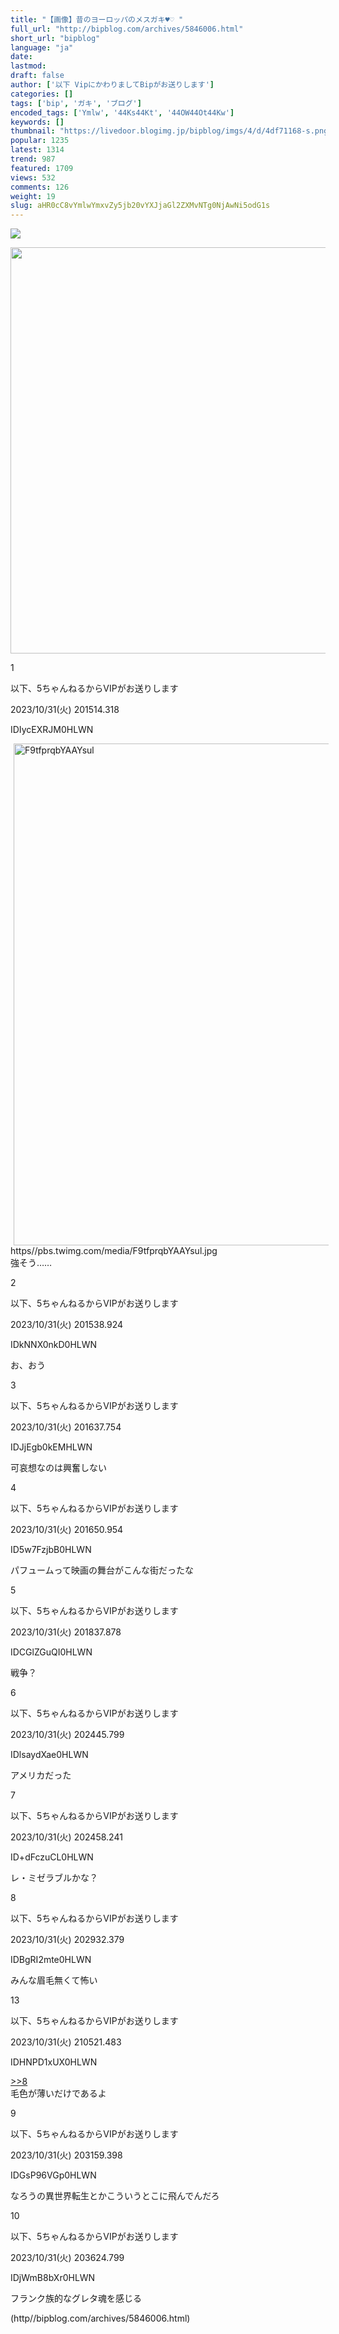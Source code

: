```yaml
---
title: "【画像】昔のヨーロッパのメスガキ♥♡ "
full_url: "http://bipblog.com/archives/5846006.html"
short_url: "bipblog"
language: "ja"
date: 
lastmod: 
draft: false
author: ['以下 VipにかわりましてBipがお送りします']
categories: []
tags: ['bip', 'ガキ', 'ブログ']
encoded_tags: ['Ymlw', '44Ks44Kt', '44OW44Ot44Kw']
keywords: []
thumbnail: "https://livedoor.blogimg.jp/bipblog/imgs/4/d/4df71168-s.png"
popular: 1235
latest: 1314
trend: 987
featured: 1709
views: 532
comments: 126
weight: 19
slug: aHR0cC8vYmlwYmxvZy5jb20vYXJjaGl2ZXMvNTg0NjAwNi5odG1s
---
```


![](https://livedoor.blogimg.jp/bipblog/imgs/4/d/4df71168-s.png)

<div> <img src='https//livedoor.blogimg.jp/bipblog/imgs/4/d/4df71168-s.png' width='650'><a name='more'></a> <p> </p> <p id='div-gpt-ad-1385718644703-4'> </p> <p class='ent_header' id='res_1'><p class='ent_num'>1</p> <p class='ent_name'>以下、5ちゃんねるからVIPがお送りします</p> <p class='ent_data'>2023/10/31(火) 201514.318</p> <p class='ent_id'>IDIycEXRJM0HLWN</p></p> <p class='ent_body_p ent_kyocho '> <a href='https//livedoor.blogimg.jp/bipblog/imgs/2/9/29d86162.jpg' title='F9tfprqbYAAYsul' target='_blank'><img src='https//livedoor.blogimg.jp/bipblog/imgs/2/9/29d86162-s.jpg' width='650' height='803' border='0' alt='F9tfprqbYAAYsul' hspace='5' class='pict'></a><br>https//pbs.twimg.com/media/F9tfprqbYAAYsul.jpg<br> 強そう…… </p> <p class='ent_header' id='res_2'><p class='ent_num'>2</p> <p class='ent_name'>以下、5ちゃんねるからVIPがお送りします</p> <p class='ent_data'>2023/10/31(火) 201538.924</p> <p class='ent_id'>IDkNNX0nkD0HLWN</p></p> <p class='ent_body_p ent_kyocho_large'> お、おう </p><p class='ent_header' id='res_3'><p class='ent_num'>3</p> <p class='ent_name'>以下、5ちゃんねるからVIPがお送りします</p> <p class='ent_data'>2023/10/31(火) 201637.754</p> <p class='ent_id'>IDJjEgb0kEMHLWN</p></p> <p class='ent_body_p ent_kyocho '> 可哀想なのは興奮しない </p><p class='ent_header' id='res_4'><p class='ent_num'>4</p> <p class='ent_name'>以下、5ちゃんねるからVIPがお送りします</p> <p class='ent_data'>2023/10/31(火) 201650.954</p> <p class='ent_id'>ID5w7FzjbB0HLWN</p></p> <p class='ent_body_p ent_kyocho '> パフュームって映画の舞台がこんな街だったな </p><p class='ent_header' id='res_5'><p class='ent_num'>5</p> <p class='ent_name'>以下、5ちゃんねるからVIPがお送りします</p> <p class='ent_data'>2023/10/31(火) 201837.878</p> <p class='ent_id'>IDCGlZGuQI0HLWN</p></p> <p class='ent_body_p ent_kyocho '> 戦争？ </p><p class='ent_header' id='res_6'><p class='ent_num'>6</p> <p class='ent_name'>以下、5ちゃんねるからVIPがお送りします</p> <p class='ent_data'>2023/10/31(火) 202445.799</p> <p class='ent_id'>IDlsaydXae0HLWN</p></p> <p class='ent_body_p ent_kyocho '> アメリカだった </p><p class='ent_header' id='res_7'><p class='ent_num'>7</p> <p class='ent_name'>以下、5ちゃんねるからVIPがお送りします</p> <p class='ent_data'>2023/10/31(火) 202458.241</p> <p class='ent_id'>ID+dFczuCL0HLWN</p></p> <p class='ent_body_p ent_kyocho '> レ・ミゼラブルかな？ </p><p class='ent_header' id='res_8'><p class='ent_num'>8</p> <p class='ent_name'>以下、5ちゃんねるからVIPがお送りします</p> <p class='ent_data'>2023/10/31(火) 202932.379</p> <p class='ent_id'>IDBgRI2mte0HLWN</p></p> <p class='ent_body_p ent_kyocho '> みんな眉毛無くて怖い </p><p class='ent_header' id='res_13'><p class='ent_num'>13</p> <p class='ent_name'>以下、5ちゃんねるからVIPがお送りします</p> <p class='ent_data'>2023/10/31(火) 210521.483</p> <p class='ent_id'>IDHNPD1xUX0HLWN</p></p> <p class='ent_body_p ent_kyocho '> <a href='#res_8'>>>8</a><br> 毛色が薄いだけであるよ </p><p class='ent_header' id='res_9'><p class='ent_num'>9</p> <p class='ent_name'>以下、5ちゃんねるからVIPがお送りします</p> <p class='ent_data'>2023/10/31(火) 203159.398</p> <p class='ent_id'>IDGsP96VGp0HLWN</p></p> <p class='ent_body_p ent_kyocho '> なろうの異世界転生とかこういうとこに飛んでんだろ </p><p class='ent_header' id='res_10'><p class='ent_num'>10</p> <p class='ent_name'>以下、5ちゃんねるからVIPがお送りします</p> <p class='ent_data'>2023/10/31(火) 203624.799</p> <p class='ent_id'>IDjWmB8bXr0HLWN</p></p> <p class='ent_body_p ent_kyocho '> フランク族的なグレタ魂を感じる </p> <p id='ad2'></p> <p> </p> <p id='div-gpt-ad-1385718644703-3'> </p> <p class='ent_sub_block_body'> </p> </div>

(http//bipblog.com/archives/5846006.html)
